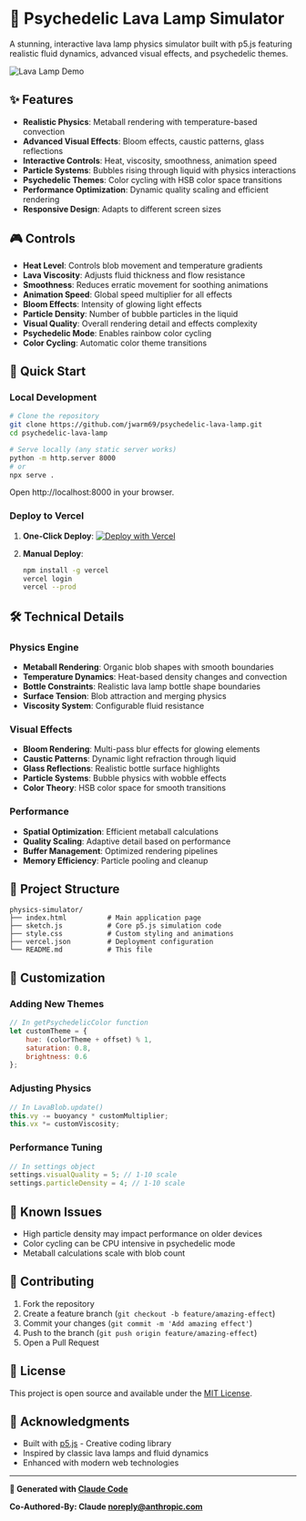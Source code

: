 # 🌈 Psychedelic Lava Lamp Simulator

A stunning, interactive lava lamp physics simulator built with p5.js featuring realistic fluid dynamics, advanced visual effects, and psychedelic themes.

![Lava Lamp Demo](https://img.shields.io/badge/demo-live-brightgreen)

## ✨ Features

- **Realistic Physics**: Metaball rendering with temperature-based convection
- **Advanced Visual Effects**: Bloom effects, caustic patterns, glass reflections
- **Interactive Controls**: Heat, viscosity, smoothness, animation speed
- **Particle Systems**: Bubbles rising through liquid with physics interactions  
- **Psychedelic Themes**: Color cycling with HSB color space transitions
- **Performance Optimization**: Dynamic quality scaling and efficient rendering
- **Responsive Design**: Adapts to different screen sizes

## 🎮 Controls

- **Heat Level**: Controls blob movement and temperature gradients
- **Lava Viscosity**: Adjusts fluid thickness and flow resistance  
- **Smoothness**: Reduces erratic movement for soothing animations
- **Animation Speed**: Global speed multiplier for all effects
- **Bloom Effects**: Intensity of glowing light effects
- **Particle Density**: Number of bubble particles in the liquid
- **Visual Quality**: Overall rendering detail and effects complexity
- **Psychedelic Mode**: Enables rainbow color cycling
- **Color Cycling**: Automatic color theme transitions

## 🚀 Quick Start

### Local Development
```bash
# Clone the repository
git clone https://github.com/jwarm69/psychedelic-lava-lamp.git
cd psychedelic-lava-lamp

# Serve locally (any static server works)
python -m http.server 8000
# or
npx serve .
```

Open http://localhost:8000 in your browser.

### Deploy to Vercel

1. **One-Click Deploy**:
   [![Deploy with Vercel](https://vercel.com/button)](https://vercel.com/new/clone?repository-url=https://github.com/jwarm69/psychedelic-lava-lamp)

2. **Manual Deploy**:
   ```bash
   npm install -g vercel
   vercel login
   vercel --prod
   ```

## 🛠 Technical Details

### Physics Engine
- **Metaball Rendering**: Organic blob shapes with smooth boundaries
- **Temperature Dynamics**: Heat-based density changes and convection
- **Bottle Constraints**: Realistic lava lamp bottle shape boundaries
- **Surface Tension**: Blob attraction and merging physics
- **Viscosity System**: Configurable fluid resistance

### Visual Effects
- **Bloom Rendering**: Multi-pass blur effects for glowing elements
- **Caustic Patterns**: Dynamic light refraction through liquid
- **Glass Reflections**: Realistic bottle surface highlights
- **Particle Systems**: Bubble physics with wobble effects
- **Color Theory**: HSB color space for smooth transitions

### Performance
- **Spatial Optimization**: Efficient metaball calculations
- **Quality Scaling**: Adaptive detail based on performance
- **Buffer Management**: Optimized rendering pipelines
- **Memory Efficiency**: Particle pooling and cleanup

## 📁 Project Structure

```
physics-simulator/
├── index.html          # Main application page
├── sketch.js           # Core p5.js simulation code
├── style.css           # Custom styling and animations
├── vercel.json         # Deployment configuration
└── README.md           # This file
```

## 🎨 Customization

### Adding New Themes
```javascript
// In getPsychedelicColor function
let customTheme = {
    hue: (colorTheme + offset) % 1,
    saturation: 0.8,
    brightness: 0.6
};
```

### Adjusting Physics
```javascript
// In LavaBlob.update() 
this.vy -= buoyancy * customMultiplier;
this.vx *= customViscosity;
```

### Performance Tuning
```javascript
// In settings object
settings.visualQuality = 5; // 1-10 scale
settings.particleDensity = 4; // 1-10 scale
```

## 🐛 Known Issues

- High particle density may impact performance on older devices
- Color cycling can be CPU intensive in psychedelic mode
- Metaball calculations scale with blob count

## 🤝 Contributing

1. Fork the repository
2. Create a feature branch (`git checkout -b feature/amazing-effect`)
3. Commit your changes (`git commit -m 'Add amazing effect'`)
4. Push to the branch (`git push origin feature/amazing-effect`)
5. Open a Pull Request

## 📄 License

This project is open source and available under the [MIT License](LICENSE).

## 🙏 Acknowledgments

- Built with [p5.js](https://p5js.org/) - Creative coding library
- Inspired by classic lava lamps and fluid dynamics
- Enhanced with modern web technologies

---

**🤖 Generated with [Claude Code](https://claude.ai/code)**

**Co-Authored-By: Claude <noreply@anthropic.com>**